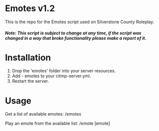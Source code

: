 # Emotes v1.2
This is the repo for the Emotes script used on Silverstone County Roleplay.
##### Note: This script is subject to change at any time, if the script was changed in a way that broke functionality please make a report of it.

Installation
======
1. Drop the 'emotes' folder into your server resources.
2. Add - emotes to your citmp-server.yml.
3. Restart the server.

Usage
======
Get a list of available emotes: /emotes

Play an emote from the available list: /emote [emote]
